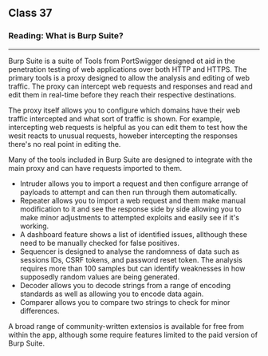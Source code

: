 ## Class 37

### Reading: What is Burp Suite?

------

Burp Suite is a suite of Tools from PortSwigger designed ot aid in the penetration testing of web applications over both HTTP and HTTPS. The primary tools is a proxy designed to allow the analysis and editing of web traffic. The proxy can intercept web requests and responses and read and edit them in real-time before they reach their respective destinations.

The proxy itself allows you to configure which domains have their web traffic intercepted and what sort of traffic is shown. For example, intercepting web requests is helpful as you can edit them to test how the wesit reacts to unusual requests, howeber intercepting the responses there's no real point in editing the.

Many of the tools included in Burp Suite are designed to integrate with the main proxy and can have requests imported to them.

+ Intruder allows you to import a request and then configure arrange of payloads to attempt and can then run through them automatically.
+ Repeater allows you to import a web request and them make manual modification to it and see the response side by side allowing you to make minor adjustments to attempted exploits and easily see if it's working.
+ A dashboard feature shows a list of identified issues, allthough these need to be manually checked for false positives.
+ Sequencer is designed to analyse the randomness of data such as sessions IDs, CSRF tokens, and password reset token. The analysis requires more than 100 samples but can identify weaknesses in how supposedly random values are being generated.
+ Decoder allows you to decode strings from a range of encoding standards as well as allowing you to encode data again.
+ Comparer allows you to compare two strings to check for minor differences.

A broad range of community-written extensios is available for free from within the app, although some require features limited to the paid version of Burp Suite. 